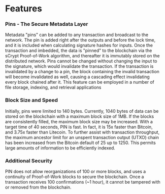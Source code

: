# Features

### Pins - The Secure Metadata Layer

Metadata "pins" can be added to any transaction and broadcast to the network. The pin is added right after the outputs and before the lock time, and it is included when calculating signature hashes for inputs. Once the transaction and imbedded, the data is "pinned" to the blockchain via the sCrypt Proof-of-Work algorithm, and thereafter it is immutably stored on the distributed network. Pins cannot be changed without changing the input to the signature, which would invalidate the transaction. If the transaction is invalidated by a change to a pin, the block containing the invalid transaction will become invalidated as well, causing a cascading effect invalidating every block chained after it. This feature can be employed in a number of file storage, indexing, and retrieval applications

### Block Size and Speed

Initially, pins were limited to 140 bytes. Currently, 1040 bytes of data can be stored on the blockchain with a maximum block size of 1MB. If the blocks are consistently filled, the maximum block size may be increased. With a target time of 40 seconds, PIN is fast. In fact, it is 15x faster than Bitcoin, and 3.75x faster than Litecoin. To further assist with transaction throughput, the maximum ancestor limit for an unspent transaction output \(UTXO\) chain has been increased from the Bitcoin default of 25 up to 1250. This permits large amounts of information to be efficiently indexed.

### Additional Security

PIN does not allow reorganizations of 100 or more blocks, and uses a continuity of Proof-of-Work blocks to secure the blockchain. Once a transaction receives 100 confirmations \(~1 hour\), it cannot be tampered with or removed from the blockchain.


